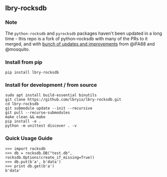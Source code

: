 ## lbry-rocksdb

### Note
The `python-rocksdb` and `pyrocksdb` packages haven't been updated in a long time - this repo is a fork of python-rocksdb with many of the PRs to it merged, and with [bunch of updates and improvements](https://github.com/iFA88/python-rocksdb) from @iFA88 and @mosquito.


### Install from pip
    pip install lbry-rocksdb


### Install for development / from source
    sudo apt install build-essential binutils
    git clone https://github.com/lbryio/lbry-rocksdb.git
    cd lbry-rocksdb
    git submodule update --init --recursive
    git pull --recurse-submodules
    make clean && make
    pip install -e .
    python -m unittest discover . -v


### Quick Usage Guide
    >>> import rocksdb
    >>> db = rocksdb.DB("test.db", rocksdb.Options(create_if_missing=True))
    >>> db.put(b'a', b'data')
    >>> print db.get(b'a')
    b'data'
